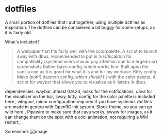 # dotfiles
A small portion of dotfiles that I put together, using multiple dotfiles as inspiration. The dotfiles can be considered a bit buggy for some setups, as it is fairly old.

What's included?
> A wallpaper that fits fairly well with the colorpalette.
> A script to launch sway with dbus, recommended to put in /usr/local/bin for compatibility (systemd users should pay attention due to merged-usr)
> screenshots
> Rather basic config, which works fine. Built upon the vanilla one as it is good for what it is and for my workuse.
> Kitty config
> Mako (notif) daemon config, which *should* fit with the color palette.
> A script for waybar that allows you to visualize as it listens in dbus.

dependencies:
 waybar, atleast 0.9.24,
 mako for the notifications,
 cava for the visualizer on the bar,
 sway,
 kitty, config for the color palette is included here.,
 wlogout, minor configuration required if you have systemd. dotfiles are made in gentoo with OpenRC init system. Stock theme, so you can go wild here.,
 Pipewire to make sure that cava works,
 swww for images, as it can change them on the spot with a cool animation, not requiring a WM restart.,


Screenshot:
![image](https://github.com/crimsonmoon2301/dotfiles/assets/150836006/4e9922b3-f341-4793-9452-e327c8641cdf)

